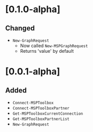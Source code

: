 # [0.1.0-alpha]

## Changed

- ```New-GraphRequest```
    - Now called ```New-MSPGraphRequest```
    - Returns 'value' by default

# [0.0.1-alpha]

## Added

- ```Connect-MSPToolbox```
- ```Connect-MSPToolboxPartner```
- ```Get-MSPToolboxCurrentConnection```
- ```Get-MSPToolboxPartnerList```
- ```New-GraphRequest```